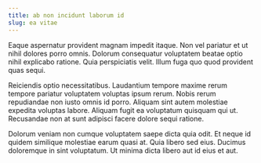 ```yaml
---
title: ab non incidunt laborum id
slug: ea vitae
---
```


Eaque aspernatur provident magnam impedit itaque. Non vel pariatur et ut nihil dolores porro omnis. Dolorum consequatur voluptatem beatae optio nihil explicabo ratione. Quia perspiciatis velit. Illum fuga quo quod provident quas sequi.

Reiciendis optio necessitatibus. Laudantium tempore maxime rerum tempore pariatur voluptatem voluptas ipsum rerum. Nobis rerum repudiandae non iusto omnis id porro. Aliquam sint autem molestiae expedita voluptas labore. Aliquam fugit ea voluptatum quisquam qui ut. Recusandae non at sunt adipisci facere dolore sequi ratione.

Dolorum veniam non cumque voluptatem saepe dicta quia odit. Et neque id quidem similique molestiae earum quasi at. Quia libero sed eius. Ducimus doloremque in sint voluptatum. Ut minima dicta libero aut id eius et aut.
